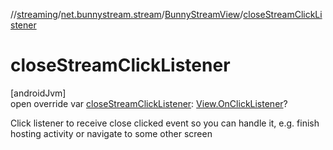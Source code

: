 //[streaming](../../../index.md)/[net.bunnystream.stream](../index.md)/[BunnyStreamView](index.md)/[closeStreamClickListener](close-stream-click-listener.md)

# closeStreamClickListener

[androidJvm]\
open override var [closeStreamClickListener](close-stream-click-listener.md): [View.OnClickListener](https://developer.android.com/reference/kotlin/android/view/View.OnClickListener.html)?

Click listener to receive close clicked event so you can handle it, e.g. finish hosting activity or navigate to some other screen
